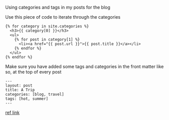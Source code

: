Using categories and tags in my posts for the blog

Use this piece of code to iterate through the categories

```
{% for category in site.categories %}
  <h3>{{ category[0] }}</h3>
  <ul>
    {% for post in category[1] %}
      <li><a href="{{ post.url }}">{{ post.title }}</a></li>
    {% endfor %}
  </ul>
{% endfor %}
```

Make sure you have added some tags and categories in the front matter like so, at the top of every post

```
---
layout: post
title: A Trip
categories: [blog, travel]
tags: [hot, summer]
---
```

[ref link](https://jekyllrb.com/docs/posts/)